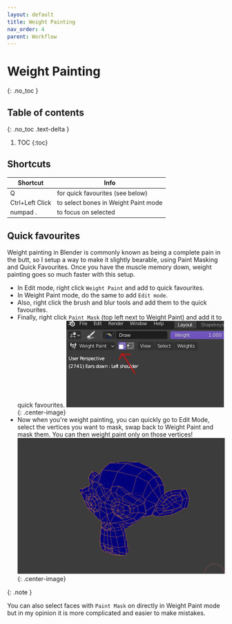 ```yaml
---
layout: default
title: Weight Painting
nav_order: 4
parent: Workflow
---
```


# Weight Painting
{: .no_toc }

## Table of contents
{: .no_toc .text-delta }

1. TOC
{:toc}

## Shortcuts

| Shortcut | Info |
|--|--|
| Q |  for quick favourites (see below)|
|Ctrl+Left Click|to select bones in Weight Paint mode|
|numpad . |to focus on selected|

## Quick favourites
Weight painting in Blender is commonly known as being a complete pain in the butt, so I setup a way to make it slightly bearable, using Paint Masking and Quick Favourites. Once you have the muscle memory down, weight painting goes so much faster with this setup.
- In Edit mode, right click `Weight Paint` and add to quick favourites. 
- In Weight Paint mode, do the same to add `Edit mode`. 
- Also, right click the brush and blur tools and add them to the quick favourites. 
- Finally, right click `Paint Mask` (top left next to Weight Paint) and add it to quick favourites.
![](/assets/img/weight-painting-mask.JPG){: .center-image}
- Now when you're weight painting, you can quickly go to Edit Mode, select the vertices you want to mask, swap back to Weight Paint and mask them. You can then weight paint only on those vertices!
![](/assets/gif/weight-painting-mask.gif){: .center-image}

{: .note }
<!-- **NOTE**{: .text-delta } -->
You can also select faces with `Paint Mask` on directly in Weight Paint mode but in my opinion it is more complicated and easier to make mistakes.